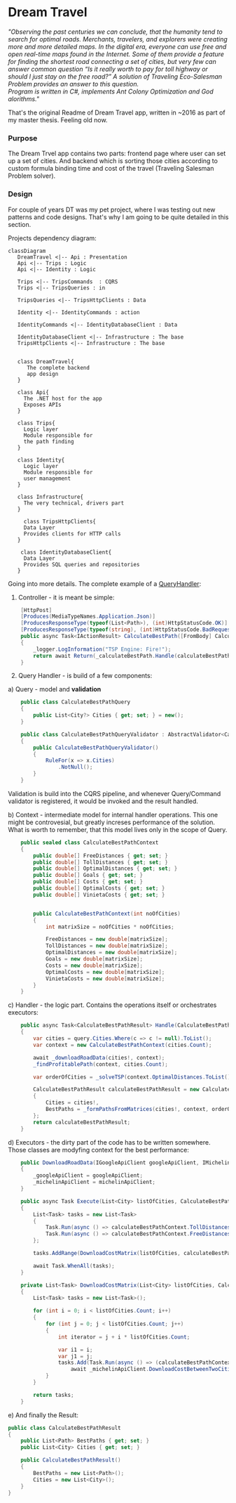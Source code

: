 # Dream Travel

*"Observing the past centuries we can conclude, that the humanity tend to search for optimal roads. Merchants, travelers, and explorers were creating more and more detailed maps. In the digital era, everyone can use free and open real-time maps found in the Internet. Some of them provide a feature for finding the shortest road connecting a set of cities, but very few can answer common question “Is it really worth to pay for toll highway or should I just stay on the free road?” A solution of Traveling Eco-Salesman Problem provides an answer to this question.
<br>
 Program is written in C#, implements Ant Colony Optimization and God alorithms."*


 That's the original Readme of Dream Travel app, written in ~2016 as part of my master thesis. Feeling old now.
 
 ### Purpose

 The Dream Trvel app contains two parts: frontend page where user can set up a set of cities. And backend which is sorting those cities according to custom formula binding time and cost of the travel (Traveling Salesman Problem solver).

 ### Design

 For couple of years DT was my pet project, where I was testing out new patterns and code designs. That's why I am going to be quite detailed in this section.

 Projects dependency diagram:


 ```mermaid
classDiagram
    DreamTravel <|-- Api : Presentation
    Api <|-- Trips : Logic 
    Api <|-- Identity : Logic

    Trips <|-- TripsCommands  : CQRS 
    Trips <|-- TripsQueries : in

    TripsQueries <|-- TripsHttpClients : Data 

    Identity <|-- IdentityCommands : action

    IdentityCommands <|-- IdentityDatabaseClient : Data 

    IdentityDatabaseClient <|-- Infrastructure : The base 
    TripsHttpClients <|-- Infrastructure : The base 
 

    class DreamTravel{
       The complete backend 
       app design
    }

    class Api{
      The .NET host for the app
      Exposes APIs
    }

    class Trips{
      Logic layer
      Module responsible for
      the path finding
    }

    class Identity{
      Logic layer 
      Module responsible for
      user management
    }

    class Infrastructure{
      The very technical, drivers part
    }

      class TripsHttpClients{
      Data Layer
      Provides clients for HTTP calls
    }

     class IdentityDatabaseClient{
      Data Layer
      Provides SQL queries and repositories
    }
```


Going into more details. The complete example of a [QueryHandler](https://github.com/AdrianStrugala/SolTechnology.Core/tree/master/sample-tale-code-apps/DreamTravel/backend/src/Trips/LogicLayer/DreamTravel.Trips.Queries/CalculateBestPath):

1) Controller - it is meant be simple:

```csharp
    [HttpPost]
    [Produces(MediaTypeNames.Application.Json)]
    [ProducesResponseType(typeof(List<Path>), (int)HttpStatusCode.OK)]
    [ProducesResponseType(typeof(string), (int)HttpStatusCode.BadRequest)]
    public async Task<IActionResult> CalculateBestPath([FromBody] CalculateBestPathQuery calculateBestPathQuery)
    {
        _logger.LogInformation("TSP Engine: Fire!");
        return await Return(_calculateBestPath.Handle(calculateBestPathQuery));
    }
```


2) Query Handler - is build of a few components:

a) Query - model and **validation**

```csharp
    public class CalculateBestPathQuery
    {
        public List<City?> Cities { get; set; } = new();
    }

    public class CalculateBestPathQueryValidator : AbstractValidator<CalculateBestPathQuery>
    {
        public CalculateBestPathQueryValidator()
        {
            RuleFor(x => x.Cities)
                .NotNull();
        }
    }
```

Validation is build into the CQRS pipeline, and whenever Query/Command validator is registered, it would be invoked and the result handled.

b) Context - intermediate model for internal handler operations. This one might be controvesial, but greatly increses performance of the solution. What is worth to remember, that this model lives only in the scope of Query.

```csharp
    public sealed class CalculateBestPathContext
    {
        public double[] FreeDistances { get; set; }
        public double[] TollDistances { get; set; }
        public double[] OptimalDistances { get; set; }
        public double[] Goals { get; set; }
        public double[] Costs { get; set; }
        public double[] OptimalCosts { get; set; }
        public double[] VinietaCosts { get; set; }


        public CalculateBestPathContext(int noOfCities)
        {
            int matrixSize = noOfCities * noOfCities;

            FreeDistances = new double[matrixSize];
            TollDistances = new double[matrixSize];
            OptimalDistances = new double[matrixSize];
            Goals = new double[matrixSize];
            Costs = new double[matrixSize];
            OptimalCosts = new double[matrixSize];
            VinietaCosts = new double[matrixSize];
        }
    }
```

c) Handler - the logic part. Contains the operations itself or orchestrates executors:

```csharp
    public async Task<CalculateBestPathResult> Handle(CalculateBestPathQuery query)
    {
        var cities = query.Cities.Where(c => c != null).ToList();
        var context = new CalculateBestPathContext(cities.Count);

        await _downloadRoadData(cities!, context);
        _findProfitablePath(context, cities.Count);

        var orderOfCities = _solveTSP(context.OptimalDistances.ToList());

        CalculateBestPathResult calculateBestPathResult = new CalculateBestPathResult
        {
            Cities = cities!,
            BestPaths = _formPathsFromMatrices(cities!, context, orderOfCities)
        };
        return calculateBestPathResult;
    }
```

d) Executors - the dirty part of the code has to be written somewhere. Those classes are modyfing context for the best performance:

```csharp
    public DownloadRoadData(IGoogleApiClient googleApiClient, IMichelinApiClient michelinApiClient)
    {
        _googleApiClient = googleApiClient;
        _michelinApiClient = michelinApiClient;
    }

    public async Task Execute(List<City> listOfCities, CalculateBestPathContext calculateBestPathContext)
    {
        List<Task> tasks = new List<Task>
        {
            Task.Run(async () => calculateBestPathContext.TollDistances = await _googleApiClient.GetDurationMatrixByTollRoad(listOfCities)),
            Task.Run(async () => calculateBestPathContext.FreeDistances = await _googleApiClient.GetDurationMatrixByFreeRoad(listOfCities))
        };

        tasks.AddRange(DownloadCostMatrix(listOfCities, calculateBestPathContext));

        await Task.WhenAll(tasks);
    }

    private List<Task> DownloadCostMatrix(List<City> listOfCities, CalculateBestPathContext calculateBestPathContext)
    {
        List<Task> tasks = new List<Task>();

        for (int i = 0; i < listOfCities.Count; i++)
        {
            for (int j = 0; j < listOfCities.Count; j++)
            {
                int iterator = j + i * listOfCities.Count;

                var i1 = i;
                var j1 = j;
                tasks.Add(Task.Run(async () => (calculateBestPathContext.Costs[iterator], calculateBestPathContext.VinietaCosts[iterator]) =
                    await _michelinApiClient.DownloadCostBetweenTwoCities(listOfCities[i1], listOfCities[j1])));
            }
        }

        return tasks;
    }
```

e) And finally the Result:

```csharp
public class CalculateBestPathResult
{
    public List<Path> BestPaths { get; set; }
    public List<City> Cities { get; set; }

    public CalculateBestPathResult()
    {
        BestPaths = new List<Path>();
        Cities = new List<City>();
    }
}
```
